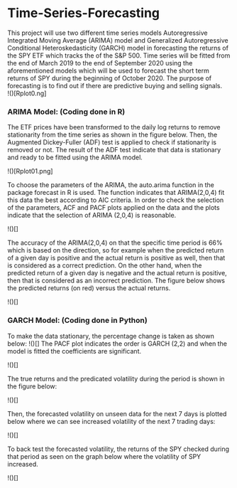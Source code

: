 # Time-Series-Forecasting

This project will use two different time series models Autoregressive Integrated Moving Average (ARIMA) model and Generalized Autoregressive Conditional Heteroskedasticity (GARCH) model in forecasting the returns of the SPY ETF which tracks the of the S&P 500. Time series will be fitted from the end of March 2019 to the end of September 2020 using the aforementioned models which will be used to forecast the short term returns of SPY during the beginning of October 2020. The purpose of forecasting is to find out if there are predictive buying and selling signals.  
!()[Rplot0.ng] 

### ARIMA Model: (Coding done in R)
The ETF prices have been transformed to the daily log returns to remove stationarity from the time series as shown in the figure below. Then, the Augmented Dickey-Fuller (ADF) test  is applied to check if stationarity is removed or not. The result of the ADF test indicate that data is stationary and ready to be fitted using the ARIMA model. 

!()[Rplot01.png]

To choose the parameters of the ARIMA, the auto.arima function in the package forecast in R is used. The function indicates that ARIMA(2,0,4) fit this data the best according to AIC criteria. In order to check the selection of the parameters, ACF and PACF plots applied on the data and the plots indicate that the selection of ARIMA (2,0,4) is reasonable. 

!()[]


The accuracy of the ARIMA(2,0,4) on that the specific time period is 66% which is based on the direction, so for example when the predicted return of a given day is positive and the actual return is positive as well, then that is considered as a correct prediction. On the other hand, when the predicted return of a given day is negative and the actual return is positive, then that is considered as an incorrect prediction. The figure below shows the predicted returns (on red) versus the actual returns. 


!()[]   

### GARCH Model: (Coding done in Python)

To make the data stationary, the percentage change is taken as shown below:
!()[] 
The PACF plot indicates the order is GARCH (2,2) and when the model is fitted the coefficients are significant.

!()[]

The true returns and the predicated volatility during the period is shown in the figure below:

!()[]

Then, the forecasted volatility on unseen data for the next 7 days is plotted below where we can see increased volatility of the next 7 trading days:  

!()[]

To back test the forecasted volatility, the returns of the SPY checked during that period as seen on the graph below where the volatility of SPY increased. 

!()[]
